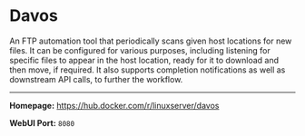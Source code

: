 # Davos

An FTP automation tool that periodically scans given host locations for new files. It can be configured for various purposes, including listening for specific files to appear in the host location, ready for it to download and then move, if required. It also supports completion notifications as well as downstream API calls, to further the workflow.

---

**Homepage:** https://hub.docker.com/r/linuxserver/davos

**WebUI Port:** `8080`